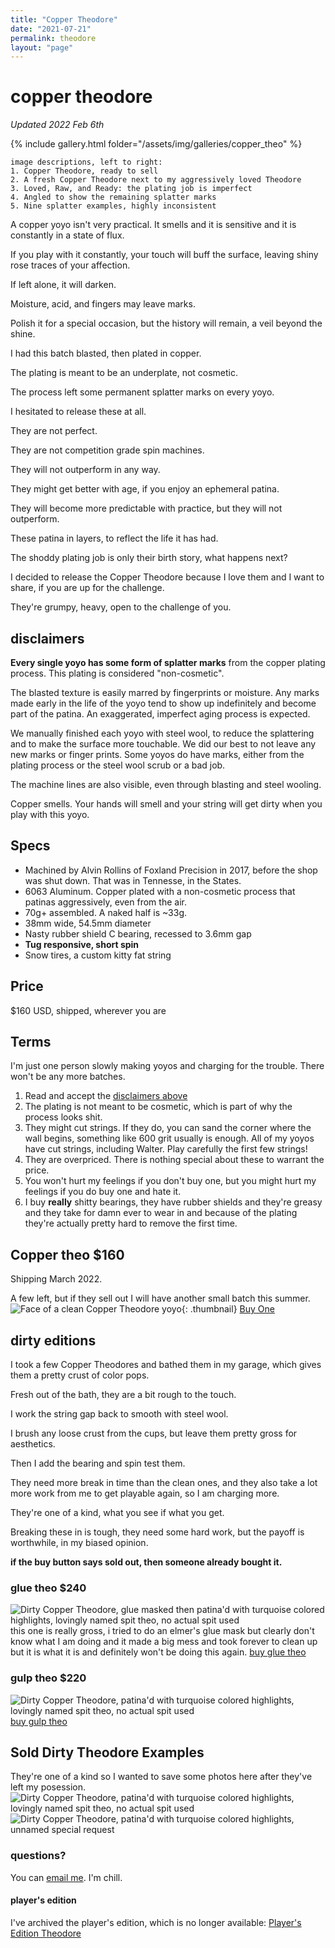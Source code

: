 ```yaml
---
title: "Copper Theodore"
date: "2021-07-21"
permalink: theodore
layout: "page"
---
```


# copper theodore
*Updated 2022 Feb 6th*

{% include gallery.html folder="/assets/img/galleries/copper_theo" %}
```
image descriptions, left to right:
1. Copper Theodore, ready to sell
2. A fresh Copper Theodore next to my aggressively loved Theodore
3. Loved, Raw, and Ready: the plating job is imperfect
4. Angled to show the remaining splatter marks
5. Nine splatter examples, highly inconsistent
```

A copper yoyo isn't very practical. It smells and it is sensitive and it is constantly in a state of flux.

If you play with it constantly, your touch will buff the surface, leaving shiny rose traces of your affection.

If left alone, it will darken.

Moisture, acid, and fingers may leave marks.

Polish it for a special occasion, but the history will remain, a veil beyond the shine.

I had this batch blasted, then plated in copper.

The plating is meant to be an underplate, not cosmetic.

The process left some permanent splatter marks on every yoyo.

I hesitated to release these at all.

They are not perfect.

They are not competition grade spin machines.

They will not outperform in any way.

They might get better with age, if you enjoy an ephemeral patina.

They will become more predictable with practice, but they will not outperform.

These patina in layers, to reflect the life it has had.

The shoddy plating job is only their birth story, what happens next?

I decided to release the Copper Theodore because I love them and I want to share, if you are up for the challenge.

They're grumpy, heavy, open to the challenge of you.

## disclaimers

**Every single yoyo has some form of splatter marks** from the copper plating process. This plating is considered "non-cosmetic".

The blasted texture is easily marred by fingerprints or moisture. Any marks made early in the life of the yoyo tend to show up indefinitely and become part of the patina. An exaggerated, imperfect aging process is expected.

We manually finished each yoyo with steel wool, to reduce the splattering and to make the surface more touchable. We did our best to not leave any new marks or finger prints. Some yoyos do have marks, either from the plating process or the steel wool scrub or a bad job.

The machine lines are also visible, even through blasting and steel wooling.

Copper smells. Your hands will smell and your string will get dirty when you play with this yoyo.

## Specs
* Machined by Alvin Rollins of Foxland Precision in 2017, before the shop was shut down. That was in Tennesse, in the States.
* 6063 Aluminum. Copper plated with a non-cosmetic process that patinas aggressively, even from the air.
* 70g+ assembled. A naked half is ~33g.
* 38mm wide, 54.5mm diameter
* Nasty rubber shield C bearing, recessed to 3.6mm gap
* **Tug responsive, short spin**
* Snow tires, a custom kitty fat string

## Price
$160 USD, shipped, wherever you are

## Terms
I'm just one person slowly making yoyos and charging for the trouble. There won't be any more batches.

1. Read and accept the [disclaimers above](#disclaimers)
2. The plating is not meant to be cosmetic, which is part of why the process looks shit.
3. They might cut strings. If they do, you can sand the corner where the wall begins, something like 600 grit usually is enough. All of my yoyos have cut strings, including Walter. Play carefully the first few strings!
5. They are overpriced. There is nothing special about these to warrant the price.
6. You won't hurt my feelings if you don't buy one, but you might hurt my feelings if you do buy one and hate it.
7. I buy **really** shitty bearings, they have rubber shields and they're greasy and they take for damn ever to wear in and because of the plating they're actually pretty hard to remove the first time.

## Copper theo $160
Shipping March 2022.

A few left, but if they sell out I will have another small batch this summer.
![Face of a clean Copper Theodore yoyo](/assets/img/copper_theo_thumb.jpeg){: .thumbnail}
<a
  class="link"
  title="Buy one"
  href="https://checkout.square.site/merchant/9WN8JPKBEQRSQ/checkout/PNT2LLRDMRURZA6ZYQD3VHED">
  Buy One
</a>

## dirty editions
I took a few Copper Theodores and bathed them in my garage, which gives them a pretty crust of color pops.

Fresh out of the bath, they are a bit rough to the touch.

I work the string gap back to smooth with steel wool.

I brush any loose crust from the cups, but leave them pretty gross for aesthetics.

Then I add the bearing and spin test them.

They need more break in time than the clean ones, and they also take a lot more work from me to get playable again, so I am charging more.

They're one of a kind, what you see if what you get.

Breaking these in is tough, they need some hard work, but the payoff is worthwhile, in my biased opinion.

**if the buy button says sold out, then someone already bought it.**

### glue theo $240
![Dirty Copper Theodore, glue masked then patina'd with turquoise colored highlights, lovingly named spit theo, no actual spit used](/assets/img/theo/theo_glue.jpg)
this one is really gross, i tried to do an elmer's glue mask but clearly don't know what I am doing and it made a big mess and took forever to clean up but it is what it is and definitely won't be doing this again.
<a
  class="link"
  title="buy the one and only glue theo"
  href="https://square.link/u/xeDdN96c">
  buy glue theo
</a>

### gulp theo $220
![Dirty Copper Theodore, patina'd with turquoise colored highlights, lovingly named spit theo, no actual spit used](/assets/img/theo/theo_gulp.jpg)
<a
  class="link"
  title="buy the one and only spit theo"
  href="https://square.link/u/pXPTJW41">
  buy gulp theo
</a>

## Sold Dirty Theodore Examples
They're one of a kind so I wanted to save some photos here after they've left my posession.
![Dirty Copper Theodore, patina'd with turquoise colored highlights, lovingly named spit theo, no actual spit used](/assets/img/theo/theo_spit.jpg)
![Dirty Copper Theodore, patina'd with turquoise colored highlights, unnamed special request](/assets/img/theo/theo_teo.jpg)

### questions?
You can [email me](&#x6d;&#x61;&#x69;&#x6c;&#x74;&#x6f;&colon;&#x73;&#x70;&#x6e;&#x63;&#x72;&commat;&#x77;&#x65;&#x69;&#x72;&#x64;&period;&#x76;&#x69;&#x73;&#x69;&#x6f;&#x6e;&quest;&#x73;&#x75;&#x62;&#x6a;&#x65;&#x63;&#x74;&equals;&#x74;&#x68;&#x65;&#x6f;&#x64;&#x6f;&#x72;&#x65;&percnt;&#x32;&#x30;&#x79;&#x6f;&#x79;&#x6f;). I'm chill.

#### player's edition
I've archived the player's edition, which is no longer available:
[Player's Edition Theodore](/2018-theodore)
